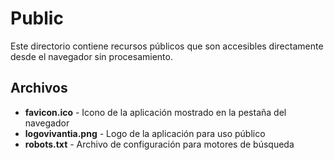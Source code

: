 # Public

Este directorio contiene recursos públicos que son accesibles directamente desde el navegador sin procesamiento.

## Archivos

- **favicon.ico** - Icono de la aplicación mostrado en la pestaña del navegador
- **logovivantia.png** - Logo de la aplicación para uso público
- **robots.txt** - Archivo de configuración para motores de búsqueda
